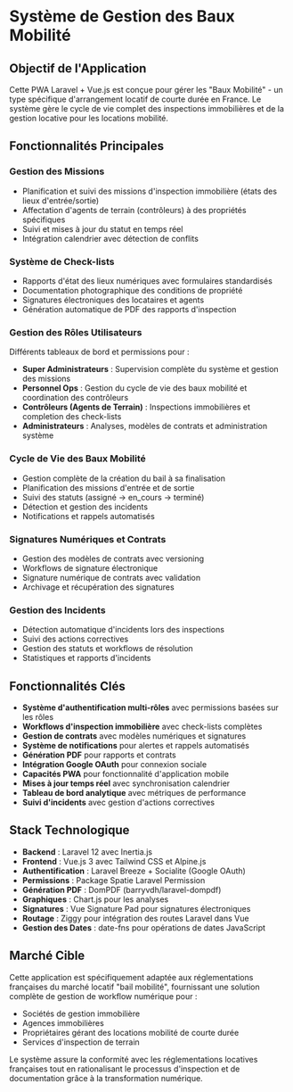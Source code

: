 # Système de Gestion des Baux Mobilité

## Objectif de l'Application

Cette PWA Laravel + Vue.js est conçue pour gérer les "Baux Mobilité" - un type spécifique d'arrangement locatif de courte durée en France. Le système gère le cycle de vie complet des inspections immobilières et de la gestion locative pour les locations mobilité.

## Fonctionnalités Principales

### Gestion des Missions

-   Planification et suivi des missions d'inspection immobilière (états des lieux d'entrée/sortie)
-   Affectation d'agents de terrain (contrôleurs) à des propriétés spécifiques
-   Suivi et mises à jour du statut en temps réel
-   Intégration calendrier avec détection de conflits

### Système de Check-lists

-   Rapports d'état des lieux numériques avec formulaires standardisés
-   Documentation photographique des conditions de propriété
-   Signatures électroniques des locataires et agents
-   Génération automatique de PDF des rapports d'inspection

### Gestion des Rôles Utilisateurs

Différents tableaux de bord et permissions pour :

-   **Super Administrateurs** : Supervision complète du système et gestion des missions
-   **Personnel Ops** : Gestion du cycle de vie des baux mobilité et coordination des contrôleurs
-   **Contrôleurs (Agents de Terrain)** : Inspections immobilières et completion des check-lists
-   **Administrateurs** : Analyses, modèles de contrats et administration système

### Cycle de Vie des Baux Mobilité

-   Gestion complète de la création du bail à sa finalisation
-   Planification des missions d'entrée et de sortie
-   Suivi des statuts (assigné → en_cours → terminé)
-   Détection et gestion des incidents
-   Notifications et rappels automatisés

### Signatures Numériques et Contrats

-   Gestion des modèles de contrats avec versioning
-   Workflows de signature électronique
-   Signature numérique de contrats avec validation
-   Archivage et récupération des signatures

### Gestion des Incidents

-   Détection automatique d'incidents lors des inspections
-   Suivi des actions correctives
-   Gestion des statuts et workflows de résolution
-   Statistiques et rapports d'incidents

## Fonctionnalités Clés

-   **Système d'authentification multi-rôles** avec permissions basées sur les rôles
-   **Workflows d'inspection immobilière** avec check-lists complètes
-   **Gestion de contrats** avec modèles numériques et signatures
-   **Système de notifications** pour alertes et rappels automatisés
-   **Génération PDF** pour rapports et contrats
-   **Intégration Google OAuth** pour connexion sociale
-   **Capacités PWA** pour fonctionnalité d'application mobile
-   **Mises à jour temps réel** avec synchronisation calendrier
-   **Tableau de bord analytique** avec métriques de performance
-   **Suivi d'incidents** avec gestion d'actions correctives

## Stack Technologique

-   **Backend** : Laravel 12 avec Inertia.js
-   **Frontend** : Vue.js 3 avec Tailwind CSS et Alpine.js
-   **Authentification** : Laravel Breeze + Socialite (Google OAuth)
-   **Permissions** : Package Spatie Laravel Permission
-   **Génération PDF** : DomPDF (barryvdh/laravel-dompdf)
-   **Graphiques** : Chart.js pour les analyses
-   **Signatures** : Vue Signature Pad pour signatures électroniques
-   **Routage** : Ziggy pour intégration des routes Laravel dans Vue
-   **Gestion des Dates** : date-fns pour opérations de dates JavaScript

## Marché Cible

Cette application est spécifiquement adaptée aux réglementations françaises du marché locatif "bail mobilité", fournissant une solution complète de gestion de workflow numérique pour :

-   Sociétés de gestion immobilière
-   Agences immobilières
-   Propriétaires gérant des locations mobilité de courte durée
-   Services d'inspection de terrain

Le système assure la conformité avec les réglementations locatives françaises tout en rationalisant le processus d'inspection et de documentation grâce à la transformation numérique.
